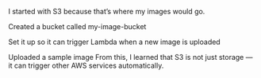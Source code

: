 I started with S3 because that’s where my images would go.

Created a bucket called my-image-bucket

Set it up so it can trigger Lambda when a new image is uploaded

Uploaded a sample image
From this, I learned that S3 is not just storage — it can trigger other AWS services automatically.
